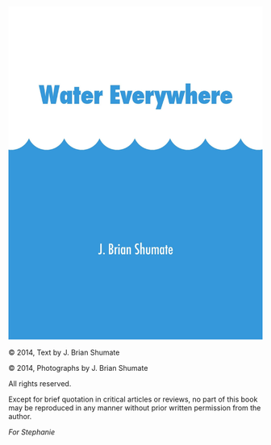 ![](_assets/cover.jpg)

© 2014, Text by J. Brian Shumate

© 2014, Photographs by J. Brian Shumate

All rights reserved.

Except for brief quotation in critical articles or reviews, no part of this
book may be reproduced in any manner without prior written permission from
the author.

*For Stephanie*
